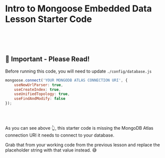 # Intro to Mongoose Embedded Data Lesson Starter Code

<br>
<br>
<br>

## 🚨 Important - Please Read!

Before running this code, you will need to update `./config/database.js`

```js
mongoose.connect('YOUR MONGODB ATLAS CONNECTION URI', {
    useNewUrlParser: true,
    useCreateIndex: true,
    useUnifiedTopology: true,
    useFindAndModify: false
});
```

<br>
<br>

As you can see above 👆, this starter code is missing the MongoDB Atlas connection URI it needs to connect to your database.

Grab that from your working code from the previous lesson and replace the placeholder string with that value instead. 😅